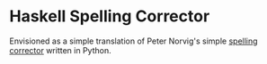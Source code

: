 # Haskell Spelling Corrector

Envisioned as a simple translation of Peter Norvig's simple [spelling corrector](http://norvig.com/spell-correct.html) written in Python.
